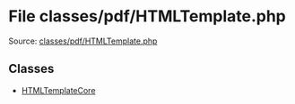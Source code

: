 File classes/pdf/HTMLTemplate.php
=========

Source: [classes/pdf/HTMLTemplate.php](https://github.com/PrestaShop/PrestaShop/blob/1.5.4.1/classes/pdf/HTMLTemplate.php)


Classes
-------

* [HTMLTemplateCore](class.HTMLTemplateCore.md)

